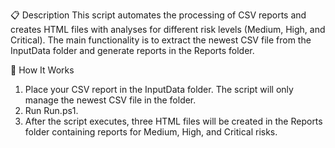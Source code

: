 📋 Description
This script automates the processing of CSV reports and creates HTML files with analyses for different risk levels (Medium, High, and Critical). The main functionality is to extract the newest CSV file from the InputData folder and generate reports in the Reports folder.

🚀 How It Works
1. Place your CSV report in the InputData folder. The script will only manage the newest CSV file in the folder.
2. Run Run.ps1.
3. After the script executes, three HTML files will be created in the Reports folder containing reports for Medium, High, and Critical risks.
